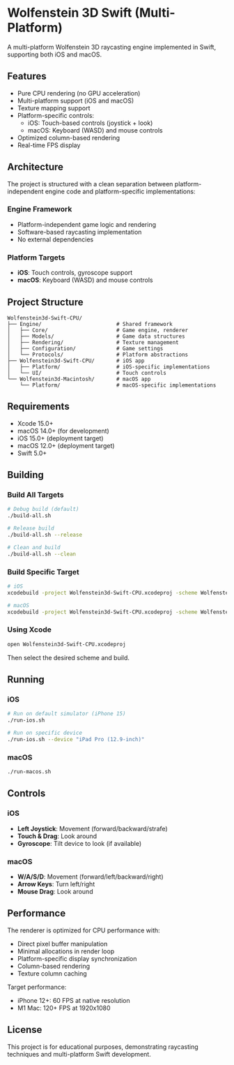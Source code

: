 # Wolfenstein 3D Swift (Multi-Platform)

A multi-platform Wolfenstein 3D raycasting engine implemented in Swift, supporting both iOS and macOS.

## Features

- Pure CPU rendering (no GPU acceleration)
- Multi-platform support (iOS and macOS)
- Texture mapping support
- Platform-specific controls:
  - iOS: Touch-based controls (joystick + look)
  - macOS: Keyboard (WASD) and mouse controls
- Optimized column-based rendering
- Real-time FPS display

## Architecture

The project is structured with a clean separation between platform-independent engine code and platform-specific implementations:

### Engine Framework
- Platform-independent game logic and rendering
- Software-based raycasting implementation
- No external dependencies

### Platform Targets
- **iOS**: Touch controls, gyroscope support
- **macOS**: Keyboard (WASD) and mouse controls

## Project Structure

```
Wolfenstein3d-Swift-CPU/
├── Engine/                        # Shared framework
│   ├── Core/                      # Game engine, renderer
│   ├── Models/                    # Game data structures
│   ├── Rendering/                 # Texture management
│   ├── Configuration/             # Game settings
│   └── Protocols/                 # Platform abstractions
├── Wolfenstein3d-Swift-CPU/       # iOS app
│   ├── Platform/                  # iOS-specific implementations
│   └── UI/                        # Touch controls
└── Wolfenstein3d-Macintosh/       # macOS app
    └── Platform/                  # macOS-specific implementations
```

## Requirements

- Xcode 15.0+
- macOS 14.0+ (for development)
- iOS 15.0+ (deployment target)
- macOS 12.0+ (deployment target)
- Swift 5.0+

## Building

### Build All Targets
```bash
# Debug build (default)
./build-all.sh

# Release build
./build-all.sh --release

# Clean and build
./build-all.sh --clean
```

### Build Specific Target
```bash
# iOS
xcodebuild -project Wolfenstein3d-Swift-CPU.xcodeproj -scheme Wolfenstein3d-Swift-CPU -sdk iphonesimulator build

# macOS
xcodebuild -project Wolfenstein3d-Swift-CPU.xcodeproj -scheme Wolfenstein3d-Macintosh build
```

### Using Xcode
```bash
open Wolfenstein3d-Swift-CPU.xcodeproj
```
Then select the desired scheme and build.

## Running

### iOS
```bash
# Run on default simulator (iPhone 15)
./run-ios.sh

# Run on specific device
./run-ios.sh --device "iPad Pro (12.9-inch)"
```

### macOS
```bash
./run-macos.sh
```

## Controls

### iOS
- **Left Joystick**: Movement (forward/backward/strafe)
- **Touch & Drag**: Look around
- **Gyroscope**: Tilt device to look (if available)

### macOS
- **W/A/S/D**: Movement (forward/left/backward/right)
- **Arrow Keys**: Turn left/right
- **Mouse Drag**: Look around

## Performance

The renderer is optimized for CPU performance with:
- Direct pixel buffer manipulation
- Minimal allocations in render loop
- Platform-specific display synchronization
- Column-based rendering
- Texture column caching

Target performance:
- iPhone 12+: 60 FPS at native resolution
- M1 Mac: 120+ FPS at 1920x1080

## License

This project is for educational purposes, demonstrating raycasting techniques and multi-platform Swift development.
